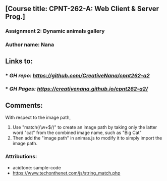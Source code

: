 ## [Course title: CPNT-262-A: Web Client & Server Prog.]

### Assignment 2: Dynamic animals gallery 
### Author name: Nana

## Links to:
### * *GH repo: https://github.com/CreativeNana/cpnt262-a2*
### * *GH Pages: https://creativenana.github.io/cpnt262-a2/*

## Comments: 
With respect to the image path,
  1. Use "match(/\w+$/)" to create an image path by taking only the latter word "cat" from the combined image name, such as "Big Cat"
  2. Then add the "image path" in animas.js to modify it to simply import the image path.
   
### Attributions: 
  + acidtone: sample-code
  + https://www.techonthenet.com/js/string_match.php